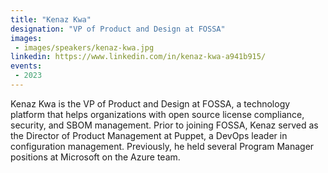 ```yaml
---
title: "Kenaz Kwa"
designation: "VP of Product and Design at FOSSA"
images:
 - images/speakers/kenaz-kwa.jpg
linkedin: https://www.linkedin.com/in/kenaz-kwa-a941b915/
events:
 - 2023
---
```


Kenaz Kwa is the VP of Product and Design at FOSSA, a technology platform that helps organizations with open source license compliance, security, and SBOM management. Prior to joining FOSSA, Kenaz served as the Director of Product Management at Puppet, a DevOps leader in configuration management. Previously, he held several Program Manager positions at Microsoft on the Azure team.
